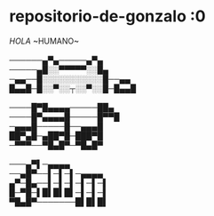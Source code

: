 # repositorio-de-gonzalo :0
 *HOLA* ~HUMANO~<br />
 <br />
──────▄▀▄─────▄▀▄<br />
─────▄█░░▀▀▀▀▀░░█▄<br />
─▄▄──█░░░░░░░░░░░█──▄▄<br />
█▄▄█─█░░▀░░┬░░▀░░█─█▄▄█<br />
<br />
────█▀█▄▄▄▄─────██▄<br />
────█▀▄▄▄▄█─────█▀▀█<br />
─▄▄▄█─────█──▄▄▄█<br />
██▀▄█─▄██▀█─███▀█<br />
─▀▀▀──▀█▄█▀─▀█▄█▀<br />
<br />
───▄▀▌─▄▄▄▄<br />
──▄█▀──▌─▌─▌─▄▄▄▄<br />
▄▀─█▄──▌─▌─▌─▌─▌─▌<br />
█─▀█─▌█▌█▌█▌─▌─▌─▌<br />
▀█▄█▀───────█▌█▌█▌<br />
<br />
